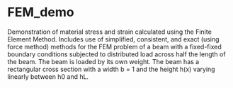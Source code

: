 # FEM_demo
Demonstration of material stress and strain calculated using the Finite Element Method. 
Includes use of simplified, consistent, and exact (using force method) methods for the FEM problem of a beam with a fixed-fixed boundary conditions subjected to distributed load across half the length of the beam. 
The beam is loaded by its own weight. The beam has a rectangular cross section with a width b = 1 and the height h(x) varying linearly between h0 and hL.

